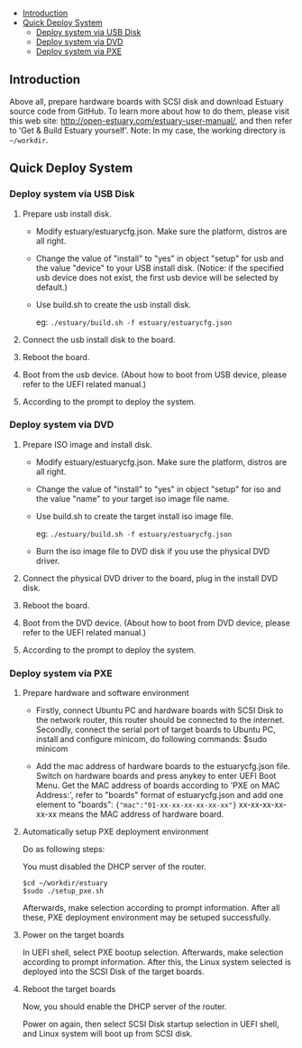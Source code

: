 * [Introduction](#1)
* [Quick Deploy System](#2)
   * [Deploy system via USB Disk](#2.1)
   * [Deploy system via DVD](#2.2)
   * [Deploy system via PXE](#2.3)


<h2 id="1">Introduction</h2>

Above all, prepare hardware boards with SCSI disk and download Estuary source code from GitHub.
To learn more about how to do them, please visit this web site: http://open-estuary.com/estuary-user-manual/, and then refer to ‘Get & Build Estuary yourself’.
Note: In my case, the working directory is `~/workdir`.

<h2 id="2">Quick Deploy System</h2>

<h3 id="2.1">Deploy system via USB Disk</h3>

1. Prepare usb install disk.
    * Modify estuary/estuarycfg.json. Make sure the platform, distros are all right.
    
    * Change the value of "install" to "yes" in object "setup" for usb and the value "device" to your USB install disk.
    (Notice: if the specified usb device does not exist, the first usb device will be selected by default.)
    
    * Use build.sh to create the usb install disk.
    
       eg: `./estuary/build.sh -f estuary/estuarycfg.json`
       
2. Connect the usb install disk to the board.

3. Reboot the board.

4. Boot from the usb device. (About how to boot from USB device, please refer to the UEFI related manual.)

5. According to the prompt to deploy the system.


<h3 id="2.2">Deploy system via DVD</h3>

1. Prepare ISO image and install disk. 

    * Modify estuary/estuarycfg.json. Make sure the platform, distros are all right.
    
    * Change the value of "install" to "yes" in object "setup" for iso and the value "name" to your target iso image file name.
    
    * Use build.sh to create the target install iso image file.
    
       eg: `./estuary/build.sh -f estuary/estuarycfg.json`
       
    * Burn the iso image file to DVD disk if you use the physical DVD driver.

2. Connect the physical DVD driver to the board, plug in the install DVD disk.

3. Reboot the board.

4. Boot from the DVD device. (About how to boot from DVD device, please refer to the UEFI related manual.)

5. According to the prompt to deploy the system.

<h3 id="2.3">Deploy system via PXE</h3>

1. Prepare hardware and software environment 

    * Firstly, connect Ubuntu PC and hardware boards with SCSI Disk to the network router, this router should be connected to the internet. Secondly, connect the serial port of target boards to Ubuntu PC, install and configure minicom, do following commands:
    $sudo minicom
    
    * Add the mac address of hardware boards to the estuarycfg.json file.
    Switch on hardware boards and press anykey to enter UEFI Boot Menu. Get the MAC address of boards according to 'PXE on MAC Address:', refer to "boards" format of estuarycfg.json and add one element to "boards":
    `{"mac":"01-xx-xx-xx-xx-xx-xx"}`
    xx-xx-xx-xx-xx-xx means the MAC address of hardware board.

2. Automatically setup PXE deployment environment

    Do as following steps:
    
    You must disabled the DHCP server of the router.
    ```shell
    $cd ~/workdir/estuary
    $sudo ./setup_pxe.sh
    ```
    Afterwards, make selection according to prompt information.
    After all these, PXE deployment environment may be setuped successfully.

3. Power on the target boards 

    In UEFI shell, select PXE bootup selection. Afterwards, make selection according to prompt information. After this, the Linux system selected is deployed into the SCSI Disk of the target boards.

4. Reboot the target boards

    Now, you should enable the DHCP server of the router.
    
    Power on again, then select SCSI Disk startup selection in UEFI shell, and Linux system will boot up from SCSI disk.
